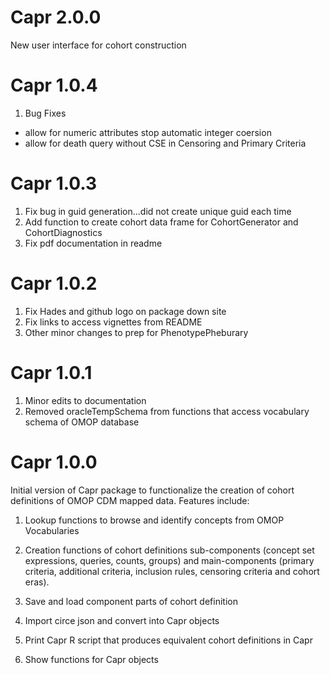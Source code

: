 Capr 2.0.0
==========
New user interface for cohort construction

Capr 1.0.4
==========
1. Bug Fixes
  - allow for numeric attributes stop automatic integer coersion
  - allow for death query without CSE in Censoring and Primary Criteria

Capr 1.0.3
==========

1. Fix bug in guid generation...did not create unique guid each time
2. Add function to create cohort data frame for CohortGenerator and CohortDiagnostics
3. Fix pdf documentation in readme

Capr 1.0.2
==========

1. Fix Hades and github logo on package down site   
2. Fix links to access vignettes from README
3. Other minor changes to prep for PhenotypePheburary


Capr 1.0.1
==========

1. Minor edits to documentation   
2. Removed oracleTempSchema from functions that access vocabulary schema of OMOP database


Capr 1.0.0
==========

Initial version of Capr package to functionalize the creation of cohort
definitions of OMOP CDM mapped data. Features include:     

1. Lookup functions to browse and identify concepts from OMOP Vocabularies

2. Creation functions of cohort definitions sub-components (concept set expressions,
queries, counts, groups) and main-components (primary criteria, additional criteria,
inclusion rules, censoring criteria and cohort eras).

3. Save and load component parts of cohort definition

4. Import circe json and convert into Capr objects

5. Print Capr R script that produces equivalent cohort definitions in Capr   

6. Show functions for Capr objects

